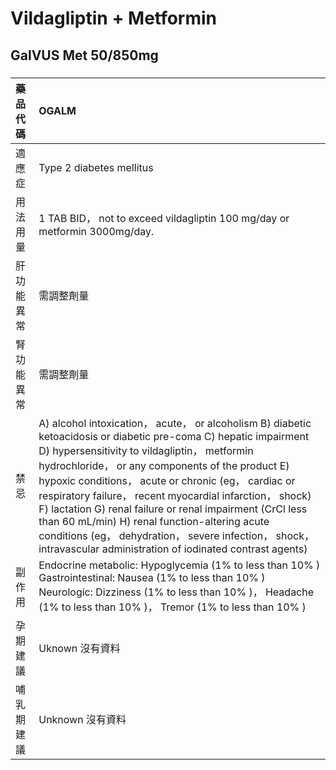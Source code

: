 # Vildagliptin + Metformin

## GalVUS Met 50/850mg

##### 

| 藥品代碼   | OGALM                                                                                                                                                                                                                                                                                                                                                                                                                                                                                                                                                                         |
|:-----------|:------------------------------------------------------------------------------------------------------------------------------------------------------------------------------------------------------------------------------------------------------------------------------------------------------------------------------------------------------------------------------------------------------------------------------------------------------------------------------------------------------------------------------------------------------------------------------|
| 適應症     | Type 2 diabetes mellitus                                                                                                                                                                                                                                                                                                                                                                                                                                                                                                                                                      |
| 用法用量   | 1 TAB BID， not to exceed vildagliptin 100 mg/day or metformin 3000mg/day.                                                                                                                                                                                                                                                                                                                                                                                                                                                                                                    |
| 肝功能異常 | 需調整劑量                                                                                                                                                                                                                                                                                                                                                                                                                                                                                                                                                                    |
| 腎功能異常 | 需調整劑量                                                                                                                                                                                                                                                                                                                                                                                                                                                                                                                                                                    |
| 禁忌       | A) alcohol intoxication， acute， or alcoholism B) diabetic ketoacidosis or diabetic pre-coma C) hepatic impairment D) hypersensitivity to vildagliptin， metformin hydrochloride， or any components of the product E) hypoxic conditions， acute or chronic (eg， cardiac or respiratory failure， recent myocardial infarction， shock) F) lactation G) renal failure or renal impairment (CrCl less than 60 mL/min) H) renal function-altering acute conditions (eg， dehydration， severe infection， shock， intravascular administration of iodinated contrast agents) |
| 副作用     | Endocrine metabolic: Hypoglycemia (1% to less than 10% ) Gastrointestinal: Nausea (1% to less than 10% ) Neurologic: Dizziness (1% to less than 10% )， Headache (1% to less than 10% )， Tremor (1% to less than 10% )                                                                                                                                                                                                                                                                                                                                                       |
| 孕期建議   | Uknown 沒有資料                                                                                                                                                                                                                                                                                                                                                                                                                                                                                                                                                               |
| 哺乳期建議 | Unknown 沒有資料                                                                                                                                                                                                                                                                                                                                                                                                                                                                                                                                                              |

